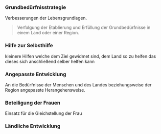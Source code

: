 ### Grundbedürfnisstrategie
Verbesserungen der Lebensgrundlagen.
>Verfolgung der Etablierung und Erfüllung der Grundbedürfnisse in einem Land oder einer Region.

### Hilfe zur Selbsthilfe
kleinere Hilfen welche dem Ziel gewidmet sind, dem Land so zu helfen das dieses sich anschließend selber helfen kann

### Angepasste Entwicklung
An die Bedürfnisse der Menschen und des Landes beziehungsweise der Region angepasste Herangehensweise.

### Beteiligung der Frauen
Einsatz für die Gleichstellung der Frau

### Ländliche Entwicklung







